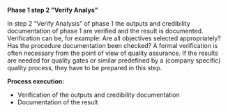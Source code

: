 **Phase 1 step 2 "Verify Analys"**

In step 2 "Verify Analysis" of phase 1 the outputs and credibility documentation of phase 1 are verified and the result is documented. Verification can be, for example: Are all objectives selected appropriately? Has the procedure documentation been checked? A formal verification is often necessary from the point of view of quality assurance.
If the results are needed for quality gates or similar predefined by a (company specific) quality process, they have to be prepared in this step.

**Process execution:**
- Verification of the outputs and credibility documentation
- Documentation of the result